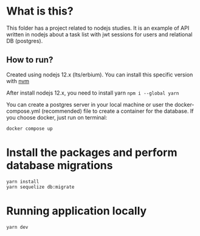 # What is this?

This folder has a project related to nodejs studies. It is an example of API written in nodejs about a task list with jwt sessions for users and relational DB (postgres).

## How to run?

Created using nodejs 12.x (lts/erbium). You can install this specific version with [nvm](https://github.com/nvm-sh/nvm)

After install nodejs 12.x, you need to install yarn `npm i --global yarn`

You can create a postgres server in your local machine or user the docker-compose.yml (recommended) file to create a container for the database. If you choose docker, just run on terminal:

```
docker compose up
```

# Install the packages and perform database migrations

```
yarn install
yarn sequelize db:migrate
```

# Running application locally

```
yarn dev
```
